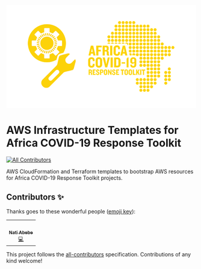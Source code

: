 <div align="center">
  <img alt="ACRT Infrastructure Templates" src="acrt_19_aws_infrastructure.png" width="650px">
</div>

# AWS Infrastructure Templates for Africa COVID-19 Response Toolkit
<!-- ALL-CONTRIBUTORS-BADGE:START - Do not remove or modify this section -->
[![All Contributors](https://img.shields.io/badge/all_contributors-2-orange.svg?style=flat-square)](#contributors-)
<!-- ALL-CONTRIBUTORS-BADGE:END -->

AWS CloudFormation and Terraform templates to bootstrap AWS resources for Africa COVID-19 Response Toolkit projects.

## Contributors ✨

Thanks goes to these wonderful people ([emoji key](https://allcontributors.org/docs/en/emoji-key)):

<!-- ALL-CONTRIBUTORS-LIST:START - Do not remove or modify this section -->
<!-- prettier-ignore-start -->
<!-- markdownlint-disable -->
<table>
  <tr>
    <td align="center"><a href="https://github.com/nabebe"><img src="https://avatars2.githubusercontent.com/u/17017927?v=4" width="100px;" alt=""/><br /><sub><b>Nati Abebe</b></sub></a><br /><a href="https://github.com/Ethiopia-COVID19/aws-infrastructure/commits?author=nabebe" title="Code">💻</a></td>
  </tr>
</table>

<!-- markdownlint-enable -->
<!-- prettier-ignore-end -->
<!-- ALL-CONTRIBUTORS-LIST:END -->

This project follows the [all-contributors](https://github.com/all-contributors/all-contributors) specification. Contributions of any kind welcome!
